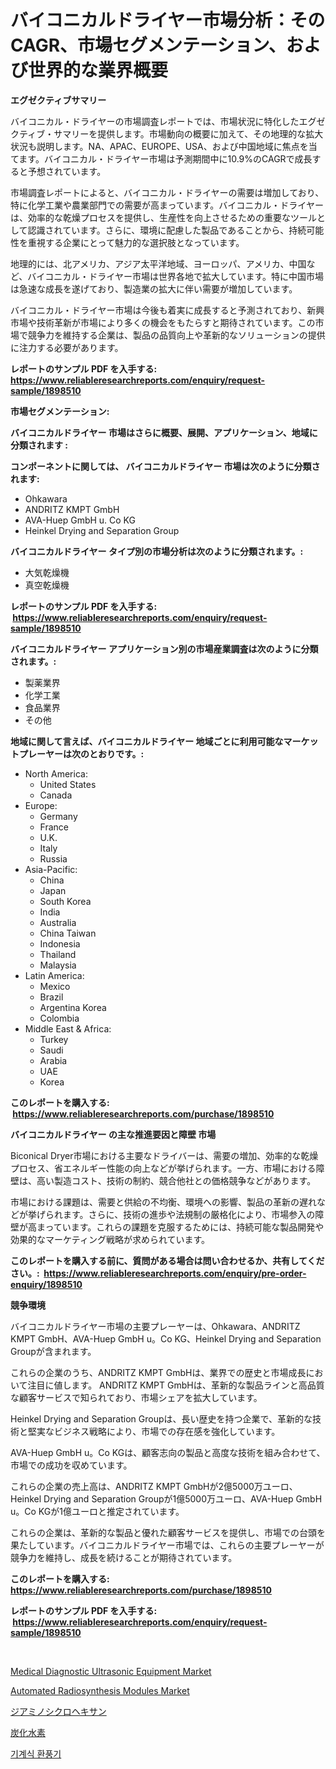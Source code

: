 <p><h1>バイコニカルドライヤー市場分析：そのCAGR、市場セグメンテーション、および世界的な業界概要</h1></p><p><strong>エグゼクティブサマリー</strong></p>
<p><p>バイコニカル・ドライヤーの市場調査レポートでは、市場状況に特化したエグゼクティブ・サマリーを提供します。市場動向の概要に加えて、その地理的な拡大状況も説明します。NA、APAC、EUROPE、USA、および中国地域に焦点を当てます。バイコニカル・ドライヤー市場は予測期間中に10.9%のCAGRで成長すると予想されています。</p><p>市場調査レポートによると、バイコニカル・ドライヤーの需要は増加しており、特に化学工業や農業部門での需要が高まっています。バイコニカル・ドライヤーは、効率的な乾燥プロセスを提供し、生産性を向上させるための重要なツールとして認識されています。さらに、環境に配慮した製品であることから、持続可能性を重視する企業にとって魅力的な選択肢となっています。</p><p>地理的には、北アメリカ、アジア太平洋地域、ヨーロッパ、アメリカ、中国など、バイコニカル・ドライヤー市場は世界各地で拡大しています。特に中国市場は急速な成長を遂げており、製造業の拡大に伴い需要が増加しています。</p><p>バイコニカル・ドライヤー市場は今後も着実に成長すると予測されており、新興市場や技術革新が市場により多くの機会をもたらすと期待されています。この市場で競争力を維持する企業は、製品の品質向上や革新的なソリューションの提供に注力する必要があります。</p></p>
<p><strong>レポートのサンプル PDF を入手する: <a href="https://www.reliableresearchreports.com/enquiry/request-sample/1898510">https://www.reliableresearchreports.com/enquiry/request-sample/1898510</a></strong></p>
<p><strong>市場セグメンテーション:</strong></p>
<p><strong> バイコニカルドライヤー 市場はさらに概要、展開、アプリケーション、地域に分類されます :</strong></p>
<p><strong>コンポーネントに関しては、 バイコニカルドライヤー 市場は次のように分類されます: &nbsp;</strong></p>
<p><ul><li>Ohkawara</li><li>ANDRITZ KMPT GmbH</li><li>AVA-Huep GmbH u. Co KG</li><li>Heinkel Drying and Separation Group</li></ul></p>
<p><strong> バイコニカルドライヤー タイプ別の市場分析は次のように分類されます。:</strong></p>
<p><ul><li>大気乾燥機</li><li>真空乾燥機</li></ul></p>
<p><strong>レポートのサンプル PDF を入手する: &nbsp;<a href="https://www.reliableresearchreports.com/enquiry/request-sample/1898510">https://www.reliableresearchreports.com/enquiry/request-sample/1898510</a></strong></p>
<p><strong> バイコニカルドライヤー アプリケーション別の市場産業調査は次のように分類されます。:</strong></p>
<p><ul><li>製薬業界</li><li>化学工業</li><li>食品業界</li><li>その他</li></ul></p>
<p><strong>地域に関して言えば、バイコニカルドライヤー 地域ごとに利用可能なマーケットプレーヤーは次のとおりです。:</strong></p>
<p><ul>
    <li>
        North America:
        <ul>
            <li>United States</li>
            <li>Canada</li>
        </ul>
    </li>
    <li>
        Europe:
        <ul>
            <li>Germany</li>
            <li>France</li>
            <li>U.K.</li>
            <li>Italy</li>
            <li>Russia</li>
        </ul>
    </li>
    <li>
        Asia-Pacific:
        <ul>
            <li>China</li>
            <li>Japan</li>
            <li>South Korea</li>
            <li>India</li>
            <li>Australia</li>
            <li>China Taiwan</li>
            <li>Indonesia</li>
            <li>Thailand</li>
            <li>Malaysia</li>
        </ul>
    </li>
    <li>
        Latin America:
        <ul>
            <li>Mexico</li>
            <li>Brazil</li>
            <li>Argentina Korea</li>
            <li>Colombia</li>
        </ul>
    </li>
    <li>
        Middle East & Africa:
        <ul>
            <li>Turkey</li>
            <li>Saudi</li>
            <li>Arabia</li>
            <li>UAE</li>
            <li>Korea</li>
        </ul>
    </li>
    </ul></p>
<p><strong>このレポートを購入する: &nbsp;<a href="https://www.reliableresearchreports.com/purchase/1898510">https://www.reliableresearchreports.com/purchase/1898510</a></strong></p>
<p><strong>バイコニカルドライヤー の主な推進要因と障壁 市場</strong></p>
<p><p>Biconical Dryer市場における主要なドライバーは、需要の増加、効率的な乾燥プロセス、省エネルギー性能の向上などが挙げられます。一方、市場における障壁は、高い製造コスト、技術の制約、競合他社との価格競争などがあります。</p><p>市場における課題は、需要と供給の不均衡、環境への影響、製品の革新の遅れなどが挙げられます。さらに、技術の進歩や法規制の厳格化により、市場参入の障壁が高まっています。これらの課題を克服するためには、持続可能な製品開発や効果的なマーケティング戦略が求められています。</p></p>
<p><strong>このレポートを購入する前に、質問がある場合は問い合わせるか、共有してください。:&nbsp; <a href="https://www.reliableresearchreports.com/enquiry/pre-order-enquiry/1898510">https://www.reliableresearchreports.com/enquiry/pre-order-enquiry/1898510</a></strong></p>
<p><strong>競争環境</strong></p>
<p><p>バイコニカルドライヤー市場の主要プレーヤーは、Ohkawara、ANDRITZ KMPT GmbH、AVA-Huep GmbH u。Co KG、Heinkel Drying and Separation Groupが含まれます。 </p><p>これらの企業のうち、ANDRITZ KMPT GmbHは、業界での歴史と市場成長において注目に値します。 ANDRITZ KMPT GmbHは、革新的な製品ラインと高品質な顧客サービスで知られており、市場シェアを拡大しています。 </p><p>Heinkel Drying and Separation Groupは、長い歴史を持つ企業で、革新的な技術と堅実なビジネス戦略により、市場での存在感を強化しています。 </p><p>AVA-Huep GmbH u。Co KGは、顧客志向の製品と高度な技術を組み合わせて、市場での成功を収めています。 </p><p>これらの企業の売上高は、ANDRITZ KMPT GmbHが2億5000万ユーロ、Heinkel Drying and Separation Groupが1億5000万ユーロ、AVA-Huep GmbH u。Co KGが1億ユーロと推定されています。 </p><p>これらの企業は、革新的な製品と優れた顧客サービスを提供し、市場での台頭を果たしています。バイコニカルドライヤー市場では、これらの主要プレーヤーが競争力を維持し、成長を続けることが期待されています。</p></p>
<p><strong>このレポートを購入する: &nbsp; <a href="https://www.reliableresearchreports.com/purchase/1898510">https://www.reliableresearchreports.com/purchase/1898510</a></strong></p>
<p><strong>レポートのサンプル PDF を入手する: &nbsp;<a href="https://www.reliableresearchreports.com/enquiry/request-sample/1898510">https://www.reliableresearchreports.com/enquiry/request-sample/1898510</a></strong><strong></strong></p>
<p>&nbsp;</p>
<p><p><a href="https://issuu.com/reportprime-2/docs/medical-diagnostic-ultrasonic-equipment-market-siz">Medical Diagnostic Ultrasonic Equipment Market</a></p><p><a href="https://issuu.com/reportprime-2/docs/automated-radiosynthesis-modules-market-size-2030.">Automated Radiosynthesis Modules Market</a></p><p><a href="https://github.com/joaejkdzgyljvo6/Market-Research-Report-List-1/blob/main/7414230194267.md">ジアミノシクロヘキサン</a></p><p><a href="https://medium.com/@eunawiegad2023/%E7%82%AD%E5%8C%96%E6%B0%B4%E7%B4%A0%E5%B8%82%E5%A0%B4-%E7%A8%AE%E9%A1%9E-%E3%82%A2%E3%83%97%E3%83%AA%E3%82%B1%E3%83%BC%E3%82%B7%E3%83%A7%E3%83%B3-%E5%9C%B0%E7%90%86%E3%81%AB%E3%82%88%E3%82%8B%E5%8C%85%E6%8B%AC%E7%9A%84%E8%A9%95%E4%BE%A1-c54305ed0031">炭化水素</a></p><p><a href="https://github.com/vsap75a286l/Market-Research-Report-List-1/blob/main/2416120193991.md">기계식 환풍기</a></p></p>